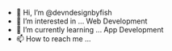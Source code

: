 - 👋 Hi, I’m @devndesignbyfish
- 👀 I’m interested in ... Web Development
- 🌱 I’m currently learning ... App Development
- 📫 How to reach me ... 

<!---
devndesignbyfish/devndesignbyfish is a ✨ special ✨ repository because its `README.md` (this file) appears on your GitHub profile.
You can click the Preview link to take a look at your changes.
--->
